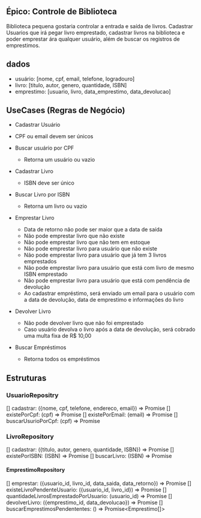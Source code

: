 ## Épico: Controle de Biblioteca

Biblioteca pequena gostaria controlar a entrada e saída de livros.
Cadastrar Usuarios que irá pegar livro emprestado, cadastrar livros na biblioteca e poder emprestar ára qualquer usuário, além de buscar os registros de emprestimos.

## dados

- usuário: [nome, cpf, email, telefone, logradouro]
- livro: [titulo, autor, genero, quantidade, ISBN]
- emprestimo: [usuario, livro, data_emprestimo, data_devolucao]

## UseCases (Regras de Negócio)

- Cadastrar Usuário

- CPF ou email devem ser únicos

- Buscar usuário por CPF

  - Retorna um usuário ou vazio

- Cadastrar Livro

  - ISBN deve ser único

- Buscar Livro por ISBN

  - Retorna um livro ou vazio

- Emprestar Livro

  - Data de retorno não pode ser maior que a data de saída
  - Não pode emprestar livro que não existe
  - Não pode emprestar livro que não tem em estoque
  - Não pode emprestar livro para usuário que não existe
  - Não pode emprestar livro para usuário que já tem 3 livros emprestados
  - Não pode emprestar livro para usuário que está com livro de mesmo ISBN emprestado
  - Não pode emprestar livro para usuário que está com pendência de devolução
  - Ao cadastrar empréstimo, será enviado um email para o usuário com a data de devolução, data de emprestimo e informações do livro

- Devolver Livro

  - Não pode devolver livro que não foi emprestado
  - Caso usuário devolva o livro após a data de devolução, será cobrado uma multa fixa de R$ 10,00

- Buscar Empréstimos
  - Retorna todos os empréstimos

## Estruturas

### UsuarioRepositry

[] cadastrar: ({nome, cpf, telefone, endereco, email}) => Promise<void>
[] existePorCpf: (cpf) => Promise<boolean>
[] existePorEmail: (email) => Promise<boolean>
[] buscarUsurioPorCpf: (cpf) => Promise<Usuario>

### LivroRepository

[] cadastrar: ({titulo, autor, genero, quantidade, ISBN}) => Promise<void>
[] existePorISBN: (ISBN) => Promise<boolean>
[] buscarLivro: (ISBN) => Promise<Livro>

#### EmprestimoRepository

[] emprestar: ({usuario_id, livro_id, data_saida, data_retorno}) => Promise<string>
[] existeLivroPendenteUsuario: ({usuario_id, livro_id}) => Promise<boolean>
[] quantidadeLivrosEmprestadoPorUsuario: (usuario_id) => Promise<number>
[] devolverLivro: ({emprestimo_id, data_devolucao}) => Promise<Date>
[] buscarEmprestimosPendententes: () => Promise<Emprestimo[]>
